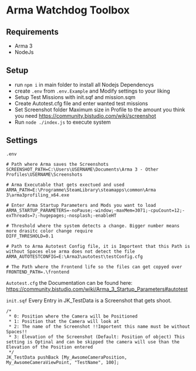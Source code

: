 # Arma Watchdog Toolbox

## Requirements
 - Arma 3 
 - NodeJs
 
## Setup
 - run `npm i` in main folder to install all Nodejs Dependencys
 - create `.env` from `.env.Example` and Modify settings to your liking
 - Setup Test Missions with init.sqf and mission.sqm
 - Create Autotest.cfg file and enter wanted test missions
 - Set Screenshot folder Maximum size in Profile to the amount you think you need https://community.bistudio.com/wiki/screenshot
 - Run `node ./index.js` to execute system
 
 
 ## Settings
 `.env`
```
# Path where Arma saves the Screenshots
SCREENSHOT_PATH=C:\Users\USERNAME\Documents\Arma 3 - Other Profiles\USERNAME\Screenshots 

# Arma Executable that gets exectued and used
ARMA_PATH=E:\Programme\SteamLibrary\steamapps\common\Arma 3\arma3profiling_x64.exe

# Enter Arma Startup Parameters and Mods you want to load
ARMA_STARTUP_PARAMETERS=-noPause;-window;-maxMem=3071;-cpuCount=12;-exThreads=7;-hugepages;-nosplash;-enableHT

# Threshold where the system detects a change. Bigger number means more drasitc color change require
DIFF_THRESHOLD=0.1 

# Path to Arma Autotest Config file, it is Importent that this Path is without Spaces else arma does not detect the file
ARMA_AUTOTESTCONFIG=E:\Arma3\autotest\testConfig.cfg

# The Path where the Frontend life so the files can get copyed over
FRONTEND_PATH=.\frontend
```

`Autotest.cfg` the Documentation can be found here: https://community.bistudio.com/wiki/Arma_3_Startup_Parameters#autotest

`init.sqf`
Every Entry in JK_TestData is a Screenshot that gets shoot.
```
/*
 * 0: Position where the Camera will be Positioned
 * 1: Position that the Camera will look at
 * 2: The name of the Screenshot !!Importent this name must be without Spaces!!
 * 3: Elevation of the Screenshot (Default: Position of object) This setting is Optinal and can be skipped the camera will use than the Elevation of the Position entered
 */
JK_TestData pushBack [My_AwsomeCameraPosition, My_AwsomeCameraViewPoint, "TestName", 100];
```
